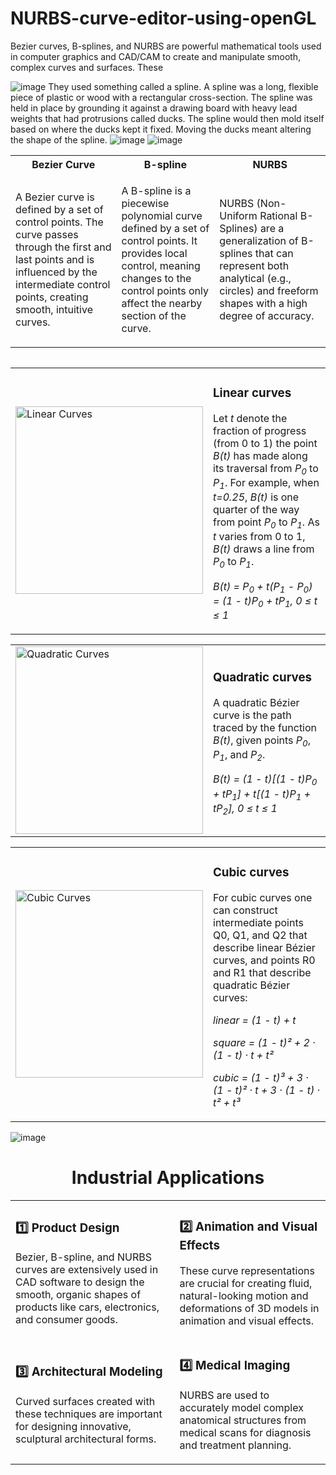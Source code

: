 # NURBS-curve-editor-using-openGL

 Bezier curves, B-splines, and NURBS are powerful mathematical tools used in computer graphics and CAD/CAM to create and manipulate smooth, complex curves and surfaces. These 


![image](https://github.com/user-attachments/assets/2f747776-a307-40bc-94dc-25755e5640fd)
They used something called a spline.
A spline was a long, flexible piece of plastic or wood with a rectangular cross-section. The spline was held in place by grounding it against a drawing board with heavy lead weights that had protrusions called ducks. The spline would then mold itself based on where the ducks kept it fixed. Moving the ducks meant altering the shape of the spline.
![image](https://github.com/user-attachments/assets/41e703ab-635f-4ecd-9506-2957ad6b4d46)
![image](https://github.com/user-attachments/assets/96425ed2-335a-4292-b7bc-4a707b9bb072)
<table>
  <tr>
    <th>Bezier Curve</th>
    <th>B-spline</th>
    <th>NURBS</th>
  </tr>
  <tr>
    <td>
<!--       <img src="https://github.com/user-attachments/assets/613ad060-7c12-4f5b-a262-34096e1a513b" alt="Bezier Curve"> -->
      <p>A Bezier curve is defined by a set of control points. The curve passes through the first and last points and is influenced by the intermediate control points, creating smooth, intuitive curves.</p>
    </td>
    <td>
<!--       <img src="https://github.com/user-attachments/assets/1d4b0771-10fb-4e52-bcf6-3d262e58f695" alt="B-spline"> -->
      <p>A B-spline is a piecewise polynomial curve defined by a set of control points. It provides local control, meaning changes to the control points only affect the nearby section of the curve.</p>
    </td>
    <td>
<!--       <img src="https://github.com/user-attachments/assets/fe5b446f-4ab5-4722-8a05-1baa0de34c82" alt="NURBS"> -->
      <p>NURBS (Non-Uniform Rational B-Splines) are a generalization of B-splines that can represent both analytical (e.g., circles) and freeform shapes with a high degree of accuracy.</p>
    </td>
  </tr>
</table>
<table>
  <tr>
    <table>
  <tr>
    <td>
      <img src="https://github.com/user-attachments/assets/46e590db-05ba-41d9-bdaa-f8bb4e4b3cc7" alt="Linear Curves" width="300">
    </td>
    <td>
      <h3>Linear curves</h3>
      <p>Let <em>t</em> denote the fraction of progress (from 0 to 1) the point <em>B(t)</em> has made along its traversal from <em>P<sub>0</sub></em> to <em>P<sub>1</sub></em>. For example, when <em>t=0.25</em>, <em>B(t)</em> is one quarter of the way from point <em>P<sub>0</sub></em> to <em>P<sub>1</sub></em>. As <em>t</em> varies from 0 to 1, <em>B(t)</em> draws a line from <em>P<sub>0</sub></em> to <em>P<sub>1</sub></em>.</p>
      <p><em>B(t) = P<sub>0</sub> + t(P<sub>1</sub> - P<sub>0</sub>) = (1 - t)P<sub>0</sub> + tP<sub>1</sub>, 0 &le; t &le; 1</em></p>
    </td>
  </tr>
</table>

<table>
  <tr>
    <td>
      <img src="https://github.com/user-attachments/assets/5a349f9b-01f5-4bef-8dcf-0f1ac5bfa24d" alt="Quadratic Curves" width="300">
    </td>
    <td>
      <h3>Quadratic curves</h3>
      <p>A quadratic Bézier curve is the path traced by the function <em>B(t)</em>, given points <em>P<sub>0</sub></em>, <em>P<sub>1</sub></em>, and <em>P<sub>2</sub></em>.</p>
      <p><em>B(t) = (1 - t)[(1 - t)<em>P<sub>0</sub></em> + t<em>P<sub>1</sub></em>] + t[(1 - t)<em>P<sub>1</sub></em> + t<em>P<sub>2</sub></em>], 0 &le; t &le; 1</em></p>
    </td>
  </tr>
</table>

<table>
  <tr>
    <td>
      <img src="https://github.com/user-attachments/assets/84357202-6ce6-4385-9ca9-4f6e79b4533a" alt="Cubic Curves" width="300">
    </td>
    <td>
      <h3>Cubic curves</h3>
      <p>For cubic curves one can construct intermediate points Q0, Q1, and Q2 that describe linear Bézier curves, and points R0 and R1 that describe quadratic Bézier curves:</p>
      <p><em>linear = (1 - t) + t</em></p>
      <p><em>square = (1 - t)² + 2 · (1 - t) · t + t²</em></p>
      <p><em>cubic = (1 - t)³ + 3 · (1 - t)² · t + 3 · (1 - t) · t² + t³</em></p>
    </td>
  </tr>
</table>

![image](https://github.com/user-attachments/assets/dd193998-ba33-486a-a8a4-5473bd3c1a20)
<h1 align="center">Industrial Applications</h1>

<table>
  <tr>
    <td>
      <h3>1️⃣ Product Design</h3>
      <p>Bezier, B-spline, and NURBS curves are extensively used in CAD software to design the smooth, organic shapes of products like cars, electronics, and consumer goods.</p>
    </td>
    <td>
      <h3>2️⃣ Animation and Visual Effects</h3>
      <p>These curve representations are crucial for creating fluid, natural-looking motion and deformations of 3D models in animation and visual effects.</p>
    </td>
  </tr>
  <tr>
    <td>
      <h3>3️⃣ Architectural Modeling</h3>
      <p>Curved surfaces created with these techniques are important for designing innovative, sculptural architectural forms.</p>
    </td>
    <td>
      <h3>4️⃣ Medical Imaging</h3>
      <p>NURBS are used to accurately model complex anatomical structures from medical scans for diagnosis and treatment planning.</p>
    </td>
  </tr>
</table>









